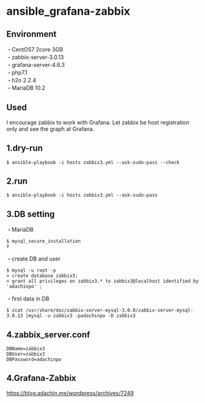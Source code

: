 # ansible_grafana-zabbix   

## Environment
・CentOS7 2core 3GB   
・zabbix-server-3.0.13  
・grafana-server-4.6.3  
・php7.1  
・h2o 2.2.4  
・MariaDB 10.2

## Used  

I encourage zabbix to work with Grafana. Let zabbix be host registration only and see the graph at Grafana.  

## 1.dry-run
````
$ ansible-playbook -i hosts zabbix3.yml --ask-sudo-pass --check
````

## 2.run
````
$ ansible-playbook -i hosts zabbix3.yml --ask-sudo-pass
````
## 3.DB setting
・MariaDB

````
$ mysql_secure_installation
Y
````
・create DB and user

````
$ mysql -u root -p
> create database zabbix3;
> grant all privileges on zabbix3.* to zabbix3@localhost identified by 'adachinpo' ;
````

・first data in DB

````
$ zcat /usr/share/doc/zabbix-server-mysql-3.0.0/zabbix-server-mysql-3.0.13 |mysql -u zabbix3 -padachinpo -D zabbix3
````

## 4.zabbix_server.conf

````
DBName=zabbix3
DBUser=zabbix3
DBPassword=adachinpo
````

## 4.Grafana-Zabbix  

https://blog.adachin.me/wordpress/archives/7249  
